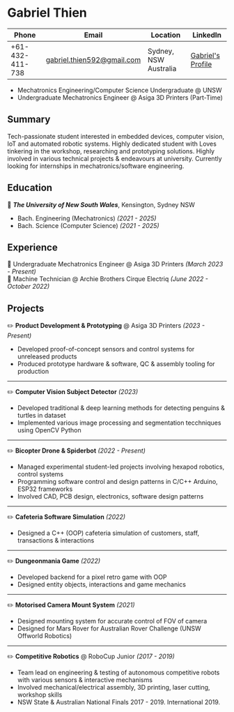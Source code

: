 # Gabriel Thien
| Phone | Email | Location | LinkedIn | 
| ----- | ----- | -------- | -------- |
| +61-432-411-738 | gabriel.thien592@gmail.com | Sydney, NSW Australia | [Gabriel's Profile](https://website-name.com](https://www.linkedin.com/in/gabriel-thien/))
- Mechatronics Engineering/Computer Science Undergraduate @ UNSW 
- Undergraduate Mechatronics Engineer @ Asiga 3D Printers (Part-Time)

## Summary
Tech-passionate student interested in embedded devices, computer vision, IoT and automated
robotic systems. Highly dedicated student with Loves tinkering in the workshop, researching and
prototyping solutions. Highly involved in various technical projects & endeavours at university.
Currently looking for internships in mechatronics/software engineering.  

## Education  
📌 ***The University of New South Wales***, Kensington, Sydney NSW  
- Bach. Engineering (Mechatronics) *(2021 - 2025)*
- Bach. Science (Computer Science) *(2021 - 2025)*

## Experience  
💼 Undergraduate Mechatronics Engineer @ Asiga 3D Printers *(March 2023 - Present)*  
💼 Machine Technician @ Archie Brothers Cirque Electriq *(June 2022 - October 2022)*

## Projects  
✏️ **Product Development & Prototyping** @ Asiga 3D Printers *(2023 - Present)*
- Developed proof-of-concept sensors and control systems for unreleased products
- Produced prototype hardware & software, QC & assembly tooling for production
---
✏️ **Computer Vision Subject Detector** *(2023)*
- Developed traditional & deep learning methods for detecting penguins & turtles in dataset
- Implemented various image processing and segmentation tecchniques using OpenCV Python
---
✏️ **Bicopter Drone & Spiderbot** *(2022 - Present)*
- Managed experimental student-led projects involving hexapod robotics, control systems
- Programming software control and design patterns in C/C++ Arduino, ESP32 frameworks
- Involved CAD, PCB design, electronics, software design patterns
---
 ✏️ **Cafeteria Software Simulation** *(2022)*
- Designed a C++ (OOP) cafeteria simulation of customers, staff, transactions & interactions
---
✏️ **Dungeonmania Game** *(2022)*
- Developed backend for a pixel retro game with OOP
- Designed entity objects, interactions and game mechanics
---
✏️ **Motorised Camera Mount System** *(2021)*
- Designed mounting system for accurate control of FOV of camera
- Designed for Mars Rover for Australian Rover Challenge (UNSW Offworld Robotics)
---
✏️ **Competitive Robotics** @ RoboCup Junior *(2017 - 2019)*
- Team lead on engineering & testing of autonomous competitive robots with various sensors & interactive mechanisms
- Involved mechanical/electrical assembly, 3D printing, laser cutting, workshop skills
- NSW State & Australian National Finals 2017 - 2019. International 2019.
